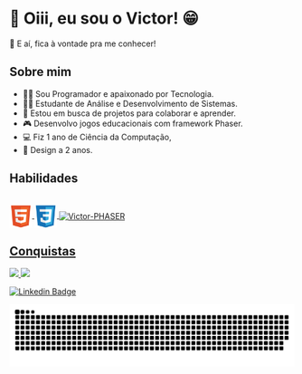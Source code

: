 # 👋 Oiii, eu sou o Victor! 😁

👀 E aí, fica à vontade pra me conhecer!

## Sobre mim
-   👨‍💻  Sou Programador e apaixonado por Tecnologia.
-   👨‍🎓  Estudante de Análise e Desenvolvimento de Sistemas.
-   🤝  Estou em busca de projetos para colaborar e aprender.
-   🎮  Desenvolvo jogos educacionais com framework Phaser.
-   💻 Fiz 1 ano de Ciência da Computação,
-   🎨 Design a 2 anos.

## Habilidades
  <a href="https://github.com/VictorOlive">
<div style="display: inline_block"><br>
  <img  align="center"  alt="Victor-HTML"  height="40px"  src="https://raw.githubusercontent.com/devicons/devicon/master/icons/html5/html5-original.svg">
  <img  align="center"  alt="Victor-CSS"  height="40px"  src="https://raw.githubusercontent.com/devicons/devicon/master/icons/css3/css3-original.svg">
  <img  align="center"  alt="Victor-PHASER"  height="40px"  src="https://github.com/photonstorm/phaser/blob/v2.6.2/resources/Phaser%20Logo/2D%20Text/Phaser%202D%20No%20Glow.png?raw=true">
</div>

## Conquistas

<div>
  <a href="https://github.com/VictorOlive">
  <img height="140em" src="https://github-readme-stats.vercel.app/api?username=VictorOlive&show_icons=true&theme=dracula&include_all_commits=true&count_private=true"/>
  <img height="140em" src="https://github-readme-stats.vercel.app/api/top-langs/?username=VictorOlive&layout=compact&langs_count=16&theme=dracula"/>
</div>

 
[![Linkedin Badge](https://img.shields.io/badge/-Victor%20Oliveira-6633cc?style=flat-square&logo=Linkedin&logoColor=white&link=https://www.linkedin.com/in/victorolive/)](https://www.linkedin.com/in/victorolive/) 
  

  ![Snake animation](https://github.com/VictorOlive/VictorOlive/blob/output/github-contribution-grid-snake.svg)
